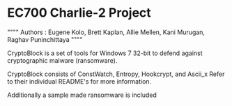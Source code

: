 # EC700 Charlie-2 Project
"""" Authors : Eugene Kolo, Brett Kaplan, Allie Mellen, Kani Murugan, Raghav Puninchittaya """"

CryptoBlock is a set of tools for Windows 7 32-bit to defend against cryptographic malware (ransomware).

CryptoBlock consists of ConstWatch, Entropy, Hookcrypt, and Ascii_x
Refer to their individual README's for more information.

Additionally a sample made ransomware is included
